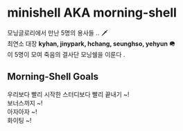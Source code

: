 # minishell AKA morning-shell
모닝글로리에서 만난 5명의 용사들 .. 🗡<br>
최연소 대장 **kyhan, jinypark, hchang, seunghso, yehyun 🪖**<br>
이 5명이 모여 죽음의 결사단 모닝쉘을 이룬다 .

<h2>Morning-Shell Goals</h2>
우리보다 빨리 시작한 스터디보다 빨리 끝내기 ~!<br>
보너스까지 ~!<br>
아자아자 ~!<br>
화이팅 ~!
